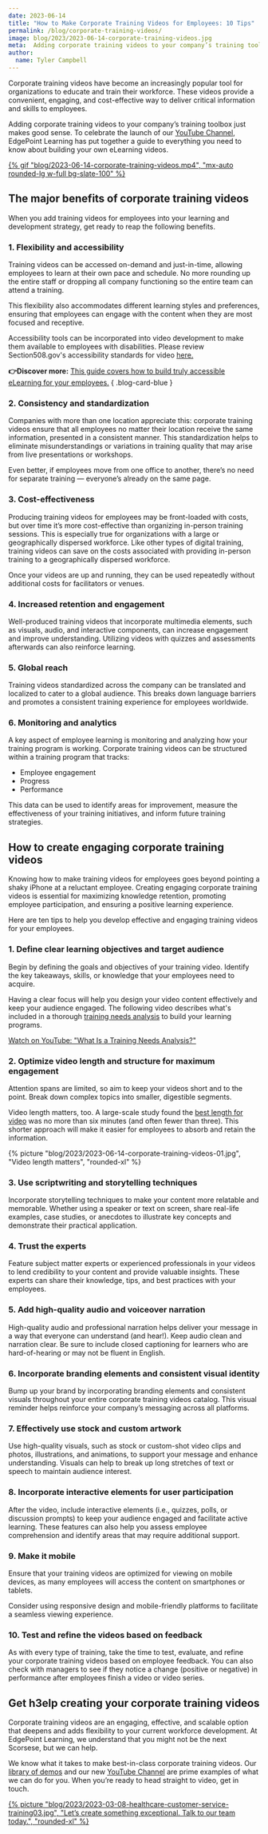```yaml
---
date: 2023-06-14
title: "How to Make Corporate Training Videos for Employees: 10 Tips"
permalink: /blog/corporate-training-videos/
image: blog/2023/2023-06-14-corporate-training-videos.jpg
meta:  Adding corporate training videos to your company’s training toolbox just makes good sense. These are the major benefits and your path to rollout.
author:
  name: Tyler Campbell
---
```

<script type="application/ld+json">
{
	"@context": "https://schema.org",
	"@type": "VideoObject",
	"name": "What Is a Training Needs Analysis?",
	"description": "A training needs analysis defines goals, examines any existing training, identifies knowledge and performance gaps, and then provides recommendations on the ...",
	"thumbnailUrl": "https://i.ytimg.com/vi/ZdkfwFNH5cQ/mqdefault.jpg",
	"duration": "PT47S",
	"contentUrl": "https://www.youtube.com/watch?v=ZdkfwFNH5cQ",
	"embedUrl": "https://www.youtube.com/embed/ZdkfwFNH5cQ",
	"uploadDate": "2023-02-16",
	"potentialAction": {
		"@type": "SeekToAction",
		"target": "https://youtu.be/ZdkfwFNH5cQ?t={seek_to_second_number}",
		"startOffset-input": "required name=seek_to_second_number"
	}
}
</script>

Corporate training videos have become an increasingly popular tool for organizations to educate and train their workforce. These videos provide a convenient, engaging, and cost-effective way to deliver critical information and skills to employees. 

Adding corporate training videos to your company’s training toolbox just makes good sense. To celebrate the launch of our [YouTube Channel](https://www.youtube.com/@edgepointlearning), EdgePoint Learning has put together a guide to everything you need to know about building your own eLearning videos.

<div class="my-0 not-prose">
	<a href="https://www.youtube.com/@edgepointlearning" target="_blank" title="EdgePoint Learning YouTube">
		{% gif "blog/2023-06-14-corporate-training-videos.mp4", "mx-auto rounded-lg w-full bg-slate-100" %}
	</a>
</div>

## The major benefits of corporate training videos 

When you add training videos for employees into your learning and development strategy, get ready to reap the following benefits.

### 1. Flexibility and accessibility

Training videos can be accessed on-demand and just-in-time, allowing employees to learn at their own pace and schedule. No more rounding up the entire staff or dropping all company functioning so the entire team can attend a training. 

This flexibility also accommodates different learning styles and preferences, ensuring that employees can engage with the content when they are most focused and receptive. 

Accessibility tools can be incorporated into video development to make them available to employees with disabilities. Please review Section508.gov's accessibility standards for video [here.](https://www.section508.gov/create/video-social/)

**👉Discover more:** [This guide covers how to build truly accessible eLearning for your employees.](/blog/accessible-elearning-programs/)
{ .blog-card-blue }

### 2. Consistency and standardization

Companies with more than one location appreciate this: corporate training videos ensure that all employees no matter their location receive the same information, presented in a consistent manner. This standardization helps to eliminate misunderstandings or variations in training quality that may arise from live presentations or workshops.

Even better,  if employees move from one office to another, there’s no need for separate training — everyone’s already on the same page.

### 3. Cost-effectiveness

Producing training videos for employees may be front-loaded with costs, but over time it’s more cost-effective than organizing in-person training sessions. This is especially true for organizations with a large or geographically dispersed workforce. Like other types of digital training, training videos can save on the costs associated with providing in-person training to a geographically dispersed workforce. 

Once your videos are up and running, they can be used repeatedly without additional costs for facilitators or venues.

### 4. Increased retention and engagement

Well-produced training videos that incorporate multimedia elements, such as visuals, audio, and interactive components, can increase engagement and improve understanding. Utilizing videos with quizzes and assessments afterwards can also reinforce learning.

### 5. Global reach

Training videos standardized across the company can be translated and localized to cater to a global audience. This breaks down language barriers and promotes a consistent training experience for employees worldwide.

### 6. Monitoring and analytics 

A key aspect of employee learning is monitoring and analyzing how your training program is working. Corporate training videos can be structured within a training program that tracks:

* Employee engagement
* Progress
* Performance

This data can be used to identify areas for improvement, measure the effectiveness of your training initiatives, and inform future training strategies.

## How to create engaging corporate training videos 

Knowing how to make training videos for employees goes beyond pointing a shaky iPhone at a reluctant employee. Creating engaging corporate training videos is essential for maximizing knowledge retention, promoting employee participation, and ensuring a positive learning experience. 

Here are ten tips to help you develop effective and engaging training videos for your employees.

### 1. Define clear learning objectives and target audience

Begin by defining the goals and objectives of your training video. Identify the key takeaways, skills, or knowledge that your employees need to acquire. 

Having a clear focus will help you design your video content effectively and keep your audience engaged. The following video describes what's included in a thorough [training needs analysis](/blog/training-needs-analysis/) to build your learning programs. 

<div class="my-8">
  <lite-youtube videotitle="What Is a Training Needs Analysis?" videoid="ZdkfwFNH5cQ" posterquality="maxresdefault">
    <p><a class="lite-youtube-fallback" href="https://www.youtube.com/watch?v=ZdkfwFNH5cQ">Watch on YouTube: "What Is a Training Needs Analysis?"</a></p>
  </lite-youtube>
</div>

### 2. Optimize video length and structure for maximum engagement

Attention spans are limited, so aim to keep your videos short and to the point. Break down complex topics into smaller, digestible segments.

Video length matters, too. A large-scale study found the [best length for video](http://up.csail.mit.edu/other-pubs/las2014-pguo-engagement.pdf) was no more than six minutes (and often fewer than three). This shorter approach will make it easier for employees to absorb and retain the information.

{% picture "blog/2023/2023-06-14-corporate-training-videos-01.jpg", "Video length matters", "rounded-xl" %}

### 3. Use scriptwriting and storytelling techniques

Incorporate storytelling techniques to make your content more relatable and memorable. Whether using a speaker or text on screen, share real-life examples, case studies, or anecdotes to illustrate key concepts and demonstrate their practical application.

### 4. Trust the experts 

Feature subject matter experts or experienced professionals in your videos to lend credibility to your content and provide valuable insights. These experts can share their knowledge, tips, and best practices with your employees.

### 5. Add high-quality audio and voiceover narration

High-quality audio and professional narration helps deliver your message in a way that everyone can understand (and hear!). Keep audio clean and narration clear. Be sure to include closed captioning for learners who are hard-of-hearing or may not be fluent in English.

### 6. Incorporate branding elements and consistent visual identity

Bump up your brand by incorporating branding elements and consistent visuals throughout your entire corporate training videos catalog. This visual reminder helps reinforce your company’s messaging across all platforms.

### 7. Effectively use stock and custom artwork

Use high-quality visuals, such as stock or custom-shot video clips and photos, illustrations, and animations, to support your message and enhance understanding. Visuals can help to break up long stretches of text or speech to maintain audience interest.

### 8. Incorporate interactive elements for user participation

After the video, include interactive elements (i.e., quizzes, polls, or discussion prompts) to keep your audience engaged and facilitate active learning. These features can also help you assess employee comprehension and identify areas that may require additional support.

### 9. Make it mobile

Ensure that your training videos are optimized for viewing on mobile devices, as many employees will access the content on smartphones or tablets. 

Consider using responsive design and mobile-friendly platforms to facilitate a seamless viewing experience.

### 10. Test and refine the videos based on feedback 

As with every type of training, take the time to test, evaluate, and refine your corporate training videos based on employee feedback. You can also check with managers to see if they notice a change (positive or negative) in performance after employees finish a video or video series.

## Get h3elp creating your corporate training videos 

Corporate training videos are an engaging, effective, and scalable option that deepens and adds flexibility to your current workforce development. At EdgePoint Learning, we understand that you might not be the next Scorsese, but we can help.

We know what it takes to make best-in-class corporate training videos. Our [library of demos](/form/demo/) and our new [YouTube Channel](https://www.youtube.com/@edgepointlearning) are prime examples of what we can do for you. When you’re ready to head straight to video, get in touch.

[{% picture "blog/2023/2023-03-08-healthcare-customer-service-training03.jpg", "Let’s create something exceptional. Talk to our team today.", "rounded-xl" %}](/form/demo/#contact)